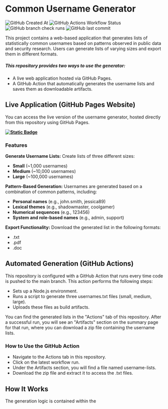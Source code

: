 # Common Username Generator
![GitHub Created At](https://img.shields.io/github/created-at/lowcache/generate-userlist)
![GitHub Actions Workflow Status](https://img.shields.io/github/actions/workflow/status/lowcache/generate-userlist/.github%2Fworkflows%2Fmain.yml)
![GitHub branch check runs](https://img.shields.io/github/check-runs/lowcache/generate-userlist/main)
![GitHub last commit](https://img.shields.io/github/last-commit/lowcache/generate-userlist)

This project contains a web-based application that generates lists of statistically common usernames based on patterns observed in public data and security research. Users can generate lists of varying sizes and export them in different formats.

##### This repository provides two ways to use the generator:

* A live web application hosted via GitHub Pages.
* A GitHub Action that automatically generates the username lists and saves them as downloadable artifacts.

## Live Application (GitHub Pages Website)
You can access the live version of the username generator, hosted directly from this repository using GitHub Pages.

<a href=https://lowcache.github.io%2Fgenerate-userlist/>**![Static Badge](https://img.shields.io/badge/Click_Here_to_View_Webpage!-gray?link=)**</a>




### Features

**Generate Username Lists:** 
Create lists of three different sizes:
- **Small** (~1,000 usernames)
- **Medium** (~10,000 usernames)
- **Large** (~100,000 usernames)

**Pattern-Based Generation:** 
Usernames are generated based on a combination of common patterns, including:
- **Personal names** (e.g., john.smith, jessica89)
- **Lexical themes** (e.g., shadowmaster, coolgamer)
- **Numerical sequences** (e.g., 123456)
- **System and role-based names** (e.g., admin, support)

**Export Functionality:** 
Download the generated list in the following formats:
* .txt
* .pdf
* .doc

## Automated Generation (GitHub Actions)
This repository is configured with a GitHub Action that runs every time code is pushed to the main branch. This action performs the following steps:

- Sets up a Node.js environment.
- Runs a script to generate three usernames.txt files (small, medium, large).
- Uploads these files as build artifacts.

You can find the generated lists in the "Actions" tab of this repository. After a successful run, you will see an "Artifacts" section on the summary page for that run, where you can download a zip file containing the username lists.

### How to Use the GitHub Action

- Navigate to the Actions tab in this repository.
- Click on the latest workflow run.
- Under the Artifacts section, you will find a file named username-lists.
- Download the zip file and extract it to access the .txt files.

## How It Works
The generation logic is contained within the <script> tag in the index.html file. It uses several arrays of common names, words, and adjectives as data sources. When the "Generate" button is clicked, it randomly combines these elements based on weighted probabilities to create a list of unique usernames.

---


### Digital Cardboard Sign
![Static Badge](https://img.shields.io/badge/will_code_for_crypto-AF996E)
![Static Badge](https://img.shields.io/badge/Bitcoin-33BL76CFqZsB7Zf5BEMfiz9inGDSMBaXC4-FFE415)

